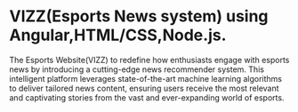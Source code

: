 # VIZZ(Esports News system) using Angular,HTML/CSS,Node.js.
The Esports Website(VIZZ) to redefine how enthusiasts engage with esports news by introducing a cutting-edge news recommender system.
This intelligent platform leverages state-of-the-art machine learning algorithms to deliver tailored news content, ensuring users receive the most relevant and captivating stories from the vast and ever-expanding world of esports.

